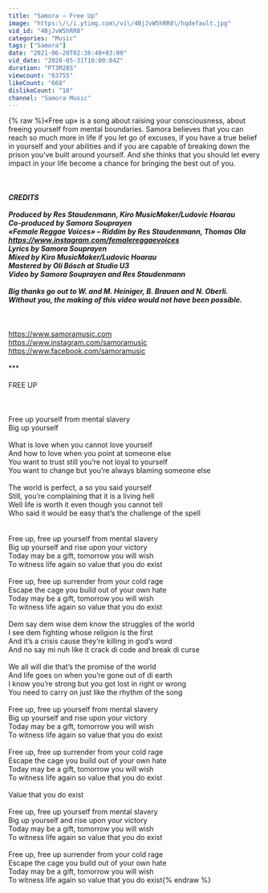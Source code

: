 ```yaml
---
title: "Samora – Free Up"
image: "https:\/\/i.ytimg.com\/vi\/4BjJvW5hRR8\/hqdefault.jpg"
vid_id: "4BjJvW5hRR8"
categories: "Music"
tags: ["Samora"]
date: "2021-06-20T02:36:40+03:00"
vid_date: "2020-05-31T10:00:04Z"
duration: "PT3M28S"
viewcount: "63755"
likeCount: "668"
dislikeCount: "18"
channel: "Samora Music"
---
```

{% raw %}«Free up» is a song about raising your consciousness, about freeing yourself from mental boundaries. Samora believes that you can reach so much more in life if you let go of excuses, if you have a true belief in yourself and your abilities and if you are capable of breaking down the prison you’ve built around yourself. And she thinks that you should let every impact in your life become a chance for bringing the best out of you.<br /><br />***<br /><br />CREDITS<br /><br />Produced by Res Staudenmann, Kiro MusicMaker/Ludovic Hoarau<br />Co-produced by Samora Souprayen<br />«Female Reggae Voices» – Riddim by Res Staudenmann, Thomas Ola<br /><a rel="nofollow" target="blank" href="https://www.instagram.com/femalereggaevoices">https://www.instagram.com/femalereggaevoices</a><br />Lyrics by Samora Souprayen<br />Mixed by Kiro MusicMaker/Ludovic Hoarau<br />Mastered by Oli Bösch at Studio U3<br />Video by Samora Souprayen and Res Staudenmann<br /><br />Big thanks go out to W. and M. Heiniger, B. Brauen and N. Oberli.<br />Without you, the making of this video would not have been possible.<br /><br />***<br /><br /><a rel="nofollow" target="blank" href="https://www.samoramusic.com">https://www.samoramusic.com</a><br /><a rel="nofollow" target="blank" href="https://www.instagram.com/samoramusic">https://www.instagram.com/samoramusic</a><br /><a rel="nofollow" target="blank" href="https://www.facebook.com/samoramusic">https://www.facebook.com/samoramusic</a><br /><br />***<br /><br />FREE UP<br /><br /> <br /><br />Free up yourself from mental slavery<br />Big up yourself<br /><br />What is love when you cannot love yourself<br />And how to love when you point at someone else<br />You want to trust still you’re not loyal to yourself<br />You want to change but you’re always blaming someone else<br /><br />The world is perfect, a so you said yourself<br />Still, you’re complaining that it is a living hell<br />Well life is worth it even though you cannot tell<br />Who said it would be easy that’s the challenge of the spell<br /><br /><br />Free up, free up yourself from mental slavery<br />Big up yourself and rise upon your victory<br />Today may be a gift, tomorrow you will wish<br />To witness life again so value that you do exist<br /><br />Free up, free up surrender from your cold rage<br />Escape the cage you build out of your own hate<br />Today may be a gift, tomorrow you will wish<br />To witness life again so value that you do exist<br /><br />Dem say dem wise dem know the struggles of the world<br />I see dem fighting whose religion is the first<br />And it’s a crisis cause they’re killing in god’s word<br />And no say mi nuh like it crack di code and break di curse<br /><br />We all will die that’s the promise of the world<br />And life goes on when you’re gone out of di earth<br />I know you’re strong but you got lost in right or wrong<br />You need to carry on just like the rhythm of the song<br /><br />Free up, free up yourself from mental slavery<br />Big up yourself and rise upon your victory<br />Today may be a gift, tomorrow you will wish<br />To witness life again so value that you do exist<br /><br />Free up, free up surrender from your cold rage<br />Escape the cage you build out of your own hate<br />Today may be a gift, tomorrow you will wish<br />To witness life again so value that you do exist<br /><br />Value that you do exist<br /><br />Free up, free up yourself from mental slavery<br />Big up yourself and rise upon your victory<br />Today may be a gift, tomorrow you will wish<br />To witness life again so value that you do exist<br /><br />Free up, free up surrender from your cold rage<br />Escape the cage you build out of your own hate<br />Today may be a gift, tomorrow you will wish<br />To witness life again so value that you do exist{% endraw %}
